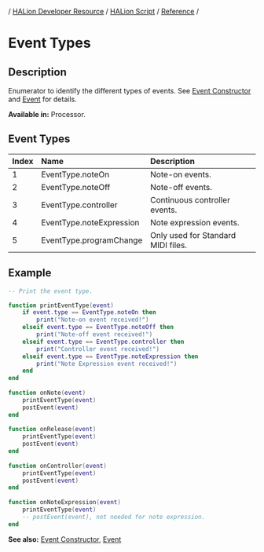 / [HALion Developer Resource](../../HALion-Developer-Resource.md) / [HALion Script](./HALion-Script.md) / [Reference](./Reference.md) /

# Event Types

## Description

Enumerator to identify the different types of events. See [Event Constructor](./Event-Constructor.md) and [Event](./Event.md) for details.

**Available in:** Processor.

## Event Types

|Index|Name|Description|
|:-|:-|:-|
|1|EventType.noteOn|Note-on events.|
|2|EventType.noteOff|Note-off events.|
|3|EventType.controller|Continuous controller events.|
|4|EventType.noteExpression|Note expression events.|
|5|EventType.programChange|Only used for Standard MIDI files.|

## Example

```lua
-- Print the event type.

function printEventType(event)
    if event.type == EventType.noteOn then
        print("Note-on event received!")
    elseif event.type == EventType.noteOff then
        print("Note-off event received!")
    elseif event.type == EventType.controller then
        print("Controller event received!")
    elseif event.type == EventType.noteExpression then
        print("Note Expression event received!")
    end
end
 
function onNote(event)
    printEventType(event)
    postEvent(event)
end
  
function onRelease(event)
    printEventType(event)
    postEvent(event)
end
   
function onController(event)
    printEventType(event)
    postEvent(event)
end
   
function onNoteExpression(event)
    printEventType(event)
    -- postEvent(event), not needed for note expression.
end
```

**See also:** [Event Constructor](./Event-Constructor.md), [Event](./Event.md)